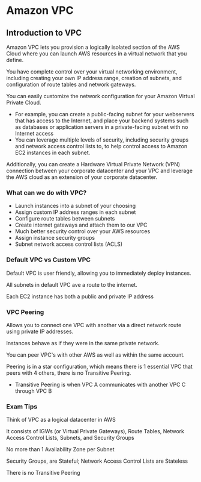 # Amazon VPC

## Introduction to VPC
Amazon VPC lets you provision a logically isolated section of the AWS Cloud where you can launch AWS resources in a virtual network that you define.

You have complete control over your virtual networking environment, including creating your own IP address range, creation of subnets, and configuration of route tables and network gateways.

You can easily customize the network configuration for your Amazon Virtual Private Cloud.
* For example, you can create a public-facing subnet for your webservers that has access to the Internet,
and place your backend systems such as databases or application servers in a private-facing subnet with no Internet access
* You can leverage multiple levels of security, including security groups and network access control lists to, to help control access to Amazon EC2 instances in each subnet.

Additionally, you can create a Hardware Virtual Private Network (VPN) connection between your corporate datacenter and your VPC and leverage the AWS cloud as an extension of your corporate datacenter.

### What can we do with VPC?
* Launch instances into a subnet of your choosing
* Assign custom IP address ranges in each subnet
* Configure route tables between subnets
* Create internet gateways and attach them to our VPC
* Much better security control over your AWS resources
* Assign instance security groups
* Subnet network access control lists (ACLS)

### Default VPC vs Custom VPC
Default VPC is user friendly, allowing you to immediately deploy instances.

All subnets in default VPC ave a route to the internet.

Each EC2 instance has both a public and private IP address

### VPC Peering
Allows you to connect one VPC with another via a direct network route using private IP addresses.

Instances behave as if they were in the same private network.

You can peer VPC's with other AWS as well as within the same account.

Peering is in a star configuration, which means there is 1 essential VPC that peers with 4 others, there is no Transitive Peering.
* Transitive Peering is when VPC A communicates with another VPC C through VPC B

### Exam Tips
Think of VPC as a logical datacenter in AWS

It consists of IGWs (or Virtual Private Gateways), Route Tables, Network Access Control Lists, Subnets, and Security Groups

No more than 1 Availability Zone per Subnet

Security Groups, are Stateful; Network Access Control Lists are Stateless

There is no Transitive Peering